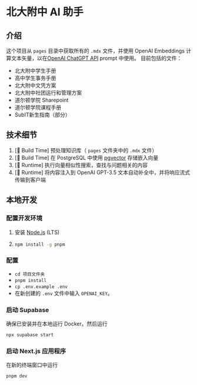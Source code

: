 # 北大附中 AI 助手

## 介绍

这个项目从 `pages` 目录中获取所有的 `.mdx` 文件，并使用 OpenAI Embeddings 计算文本矢量，以在[OpenAI ChatGPT API](https://platform.openai.com/docs/guides/completion) prompt 中使用。
目前包括的文件：

- 北大附中学生手册
- 高中学生事务手册
- 北大附中文凭方案
- 北大附中社团运行和管理方案
- 道尔顿学院 Sharepoint
- 道尔顿学院课程手册
- SubIT新生指南（部分）

## 技术细节

1. [👷 Build Time] 预处理知识库（ `pages` 文件夹中的 `.mdx` 文件）
2. [👷 Build Time] 在 PostgreSQL 中使用 [pgvector](https://supabase.com/docs/guides/database/extensions/pgvector) 存储嵌入向量
3. [🏃 Runtime] 执行向量相似性搜索，查找与问题相关的内容
4. [🏃 Runtime] 将内容注入到 OpenAI GPT-3.5 文本自动补全中，并将响应流式传输到客户端

## 本地开发

### 配置开发环境

1. 安装 [Node.js](https://nodejs.org/en/download/) (LTS)
2. ```bash
   npm install -g pnpm
   ```

### 配置

- `cd 项目文件夹`
- `pnpm install`
- `cp .env.example .env`
- 在新创建的 `.env` 文件中输入 `OPENAI_KEY`。

### 启动 Supabase

确保已安装并在本地运行 Docker。然后运行

```bash
npx supabase start
```

### 启动 Next.js 应用程序

在新的终端窗口中运行

```bash
pnpm dev
```
